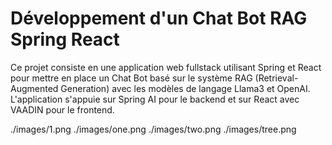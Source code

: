 
# Développement d'un Chat Bot RAG Spring React

Ce projet consiste en une application web fullstack utilisant Spring et React pour mettre en place un Chat Bot basé sur le système RAG (Retrieval-Augmented Generation) avec les modèles de langage Llama3 et OpenAI. L'application s'appuie sur Spring AI pour le backend et sur React avec VAADIN pour le frontend.

./images/1.png
./images/one.png
./images/two.png
./images/tree.png